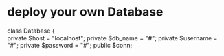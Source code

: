 # deploy your own Database


class Database
{   
    private $host = "localhost";
    private $db_name = "#";
    private $username = "#";
    private $password = "#";
    public $conn;
